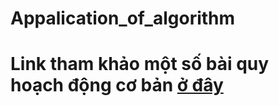 # Appalication_of_algorithm
# Link tham khảo một số bài quy hoạch động cơ bản [ở đây](https://vnoi.info/wiki/algo/dp/basic-problems.md#3-bi%E1%BA%BFn-%C4%91%E1%BB%95i-x%C3%A2u)
